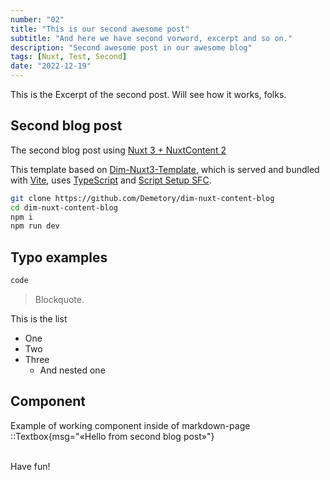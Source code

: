 ```yaml
---
number: "02"
title: "This is our second awesome post"
subtitle: "And here we have second vorword, excerpt and so on."
description: "Second awesome post in our awesome blog"
tags: [Nuxt, Test, Second]
date: "2022-12-19"
---
```


This is the Excerpt of the second post. Will see how it works, folks.

<!-- more -->

## Second blog post

The second blog post using [Nuxt 3 + NuxtContent 2](https://content.nuxtjs.org/)

This template based on [Dim-Nuxt3-Template](https://github.com/Demetory/dim-nuxt3-template), which is served and bundled with [Vite](https://vitejs.dev/), uses [TypeScript](https://www.typescriptlang.org/) and [Script Setup SFC](https://vuejs.org/api/sfc-script-setup.html).

```bash
git clone https://github.com/Demetory/dim-nuxt-content-blog
cd dim-nuxt-content-blog
npm i
npm run dev
```

## Typo examples

```bash
code
```

> Blockquote.

This is the list

- One
- Two
- Three
  - And nested one

## Component

Example of working component inside of markdown-page
::Textbox{msg="«Hello from second blog post»"}
<br/><br/>

Have fun!
